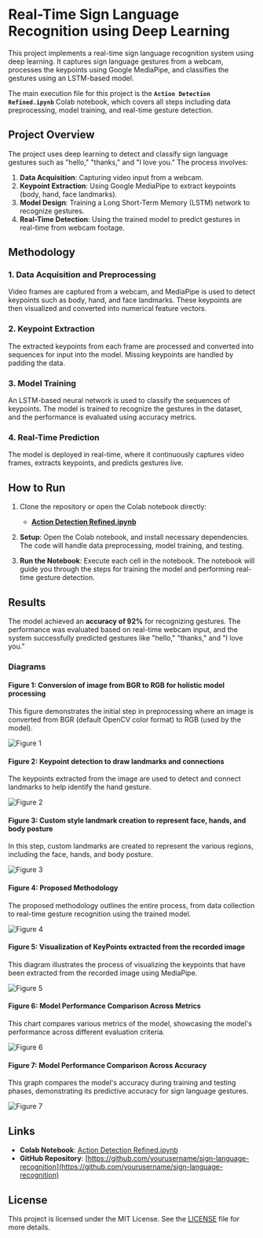 # Real-Time Sign Language Recognition using Deep Learning

This project implements a real-time sign language recognition system using deep learning. It captures sign language gestures from a webcam, processes the keypoints using Google MediaPipe, and classifies the gestures using an LSTM-based model.

The main execution file for this project is the **`Action Detection Refined.ipynb`** Colab notebook, which covers all steps including data preprocessing, model training, and real-time gesture detection.

## Project Overview

The project uses deep learning to detect and classify sign language gestures such as "hello," "thanks," and "I love you." The process involves:

1. **Data Acquisition**: Capturing video input from a webcam.
2. **Keypoint Extraction**: Using Google MediaPipe to extract keypoints (body, hand, face landmarks).
3. **Model Design**: Training a Long Short-Term Memory (LSTM) network to recognize gestures.
4. **Real-Time Detection**: Using the trained model to predict gestures in real-time from webcam footage.

## Methodology

### 1. Data Acquisition and Preprocessing
Video frames are captured from a webcam, and MediaPipe is used to detect keypoints such as body, hand, and face landmarks. These keypoints are then visualized and converted into numerical feature vectors.

### 2. Keypoint Extraction
The extracted keypoints from each frame are processed and converted into sequences for input into the model. Missing keypoints are handled by padding the data.

### 3. Model Training
An LSTM-based neural network is used to classify the sequences of keypoints. The model is trained to recognize the gestures in the dataset, and the performance is evaluated using accuracy metrics.

### 4. Real-Time Prediction
The model is deployed in real-time, where it continuously captures video frames, extracts keypoints, and predicts gestures live.

## How to Run

1. Clone the repository or open the Colab notebook directly:

   - [**Action Detection Refined.ipynb**](https://colab.research.google.com/your-notebook-link)

2. **Setup**: Open the Colab notebook, and install necessary dependencies. The code will handle data preprocessing, model training, and testing.

3. **Run the Notebook**: Execute each cell in the notebook. The notebook will guide you through the steps for training the model and performing real-time gesture detection.

## Results

The model achieved an **accuracy of 92%** for recognizing gestures. The performance was evaluated based on real-time webcam input, and the system successfully predicted gestures like "hello," "thanks," and "I love you."

### Diagrams

#### **Figure 1: Conversion of image from BGR to RGB for holistic model processing**
This figure demonstrates the initial step in preprocessing where an image is converted from BGR (default OpenCV color format) to RGB (used by the model).

![Figure 1](images/figure_1_bgr_to_rgb.png)

#### **Figure 2: Keypoint detection to draw landmarks and connections**
The keypoints extracted from the image are used to detect and connect landmarks to help identify the hand gesture.

![Figure 2](images/figure_2_keypoint_detection.png)

#### **Figure 3: Custom style landmark creation to represent face, hands, and body posture**
In this step, custom landmarks are created to represent the various regions, including the face, hands, and body posture.

![Figure 3](images/figure_3_custom_landmarks.png)

#### **Figure 4: Proposed Methodology**
The proposed methodology outlines the entire process, from data collection to real-time gesture recognition using the trained model.

![Figure 4](images/figure_4_proposed_methodology.png)

#### **Figure 5: Visualization of KeyPoints extracted from the recorded image**
This diagram illustrates the process of visualizing the keypoints that have been extracted from the recorded image using MediaPipe.

![Figure 5](images/figure_5_keypoint_visualization.png)

#### **Figure 6: Model Performance Comparison Across Metrics**
This chart compares various metrics of the model, showcasing the model's performance across different evaluation criteria.

![Figure 6](images/figure_6_model_performance_metrics.png)

#### **Figure 7: Model Performance Comparison Across Accuracy**
This graph compares the model's accuracy during training and testing phases, demonstrating its predictive accuracy for sign language gestures.

![Figure 7](images/figure_7_model_performance_accuracy.png)

## Links

- **Colab Notebook**: [Action Detection Refined.ipynb](https://colab.research.google.com/your-notebook-link)
- **GitHub Repository**: [https://github.com/yourusername/sign-language-recognition](https://github.com/yourusername/sign-language-recognition)

## License

This project is licensed under the MIT License. See the [LICENSE](LICENSE) file for more details.
